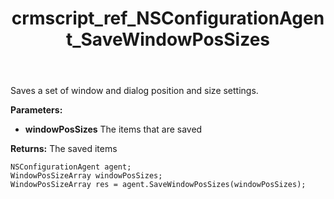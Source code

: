 ﻿---
title: crmscript_ref_NSConfigurationAgent_SaveWindowPosSizes
description: WindowPosSizeArray SaveWindowPosSizes(WindowPosSizeArray windowPosSizes)
intellisense: NSConfigurationAgent.SaveWindowPosSizes
keywords: NSConfigurationAgent,SaveWindowPosSizes
so.topic: reference
---

Saves a set of window and dialog position and size settings.

**Parameters:**
 - **windowPosSizes** The items that are saved

**Returns:** The saved items

```crmscript
NSConfigurationAgent agent;
WindowPosSizeArray windowPosSizes;
WindowPosSizeArray res = agent.SaveWindowPosSizes(windowPosSizes);
```

